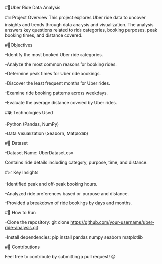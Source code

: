 #🚖Uber Ride Data Analysis


#📊Project Overview
This project explores Uber ride data to uncover insights and trends through data analysis and visualization. The analysis answers key questions related to ride categories, booking purposes, peak booking times, and distance covered.


#🎯Objectives


-Identify the most booked Uber ride categories.

-Analyze the most common reasons for booking rides.

-Determine peak times for Uber ride bookings.

-Discover the least frequent months for Uber rides.

-Examine ride booking patterns across weekdays.

-Evaluate the average distance covered by Uber rides.



#🛠️ Technologies Used

-Python (Pandas, NumPy)

-Data Visualization (Seaborn, Matplotlib)


#📂 Dataset

-Dataset Name: UberDataset.csv

Contains ride details including category, purpose, time, and distance.



#📈 Key Insights

-Identified peak and off-peak booking hours.

-Analyzed ride preferences based on purpose and distance.

-Provided a breakdown of ride bookings by days and months.

#🚀 How to Run

-Clone the repository:
  git clone https://github.com/your-username/uber-ride-analysis.git


-Install dependencies:
  pip install pandas numpy seaborn matplotlib

#🤝 Contributions


Feel free to contribute by submitting a pull request! 😊
